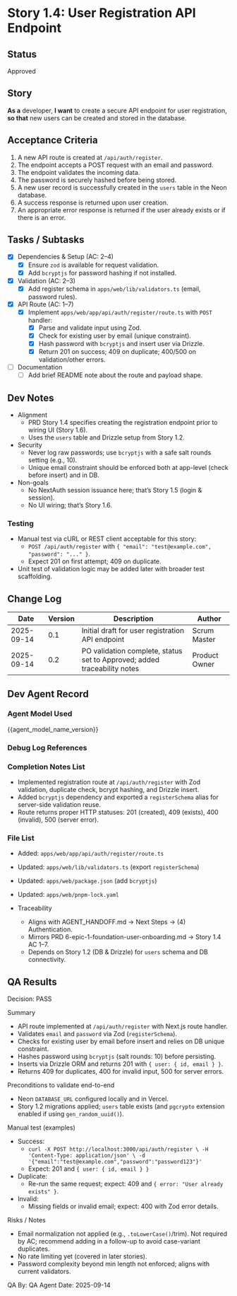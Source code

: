 # Story 1.4: User Registration API Endpoint

## Status
Approved

## Story
**As a** developer,
**I want** to create a secure API endpoint for user registration,
**so that** new users can be created and stored in the database.

## Acceptance Criteria
1. A new API route is created at `/api/auth/register`.
2. The endpoint accepts a POST request with an email and password.
3. The endpoint validates the incoming data.
4. The password is securely hashed before being stored.
5. A new user record is successfully created in the `users` table in the Neon database.
6. A success response is returned upon user creation.
7. An appropriate error response is returned if the user already exists or if there is an error.

## Tasks / Subtasks
- [x] Dependencies & Setup (AC: 2–4)
  - [x] Ensure `zod` is available for request validation.
  - [x] Add `bcryptjs` for password hashing if not installed.
- [x] Validation (AC: 2–3)
  - [x] Add register schema in `apps/web/lib/validators.ts` (email, password rules).
- [x] API Route (AC: 1–7)
  - [x] Implement `apps/web/app/api/auth/register/route.ts` with `POST` handler:
    - [x] Parse and validate input using Zod.
    - [x] Check for existing user by email (unique constraint).
    - [x] Hash password with `bcryptjs` and insert user via Drizzle.
    - [x] Return 201 on success; 409 on duplicate; 400/500 on validation/other errors.
- [ ] Documentation
  - [ ] Add brief README note about the route and payload shape.

## Dev Notes
- Alignment
  - PRD Story 1.4 specifies creating the registration endpoint prior to wiring UI (Story 1.6).
  - Uses the `users` table and Drizzle setup from Story 1.2.
- Security
  - Never log raw passwords; use `bcryptjs` with a safe salt rounds setting (e.g., 10).
  - Unique email constraint should be enforced both at app-level (check before insert) and in DB.
- Non-goals
  - No NextAuth session issuance here; that’s Story 1.5 (login & session).
  - No UI wiring; that’s Story 1.6.

### Testing
- Manual test via cURL or REST client acceptable for this story:
  - `POST /api/auth/register` with `{ "email": "test@example.com", "password": "..." }`.
  - Expect 201 on first attempt; 409 on duplicate.
- Unit test of validation logic may be added later with broader test scaffolding.

## Change Log
| Date | Version | Description | Author |
|---|---|---|---|
| 2025-09-14 | 0.1 | Initial draft for user registration API endpoint | Scrum Master |
| 2025-09-14 | 0.2 | PO validation complete, status set to Approved; added traceability notes | Product Owner |

## Dev Agent Record
### Agent Model Used
{{agent_model_name_version}}

### Debug Log References

### Completion Notes List

- Implemented registration route at `/api/auth/register` with Zod validation, duplicate check, bcrypt hashing, and Drizzle insert.
- Added `bcryptjs` dependency and exported a `registerSchema` alias for server-side validation reuse.
- Route returns proper HTTP statuses: 201 (created), 409 (exists), 400 (invalid), 500 (server error).

### File List

- Added: `apps/web/app/api/auth/register/route.ts`
- Updated: `apps/web/lib/validators.ts` (export `registerSchema`)
- Updated: `apps/web/package.json` (add `bcryptjs`)
- Updated: `apps/web/pnpm-lock.yaml`

- Traceability
  - Aligns with AGENT_HANDOFF.md → Next Steps → (4) Authentication.
  - Mirrors PRD 6-epic-1-foundation-user-onboarding.md → Story 1.4 AC 1–7.
  - Depends on Story 1.2 (DB & Drizzle) for `users` schema and DB connectivity.
## QA Results
Decision: PASS

Summary
- API route implemented at `/api/auth/register` with Next.js route handler.
- Validates `email` and `password` via Zod (`registerSchema`).
- Checks for existing user by email before insert and relies on DB unique constraint.
- Hashes password using `bcryptjs` (salt rounds: 10) before persisting.
- Inserts via Drizzle ORM and returns 201 with `{ user: { id, email } }`.
- Returns 409 for duplicates, 400 for invalid input, 500 for server errors.

Preconditions to validate end-to-end
- Neon `DATABASE_URL` configured locally and in Vercel.
- Story 1.2 migrations applied; `users` table exists (and `pgcrypto` extension enabled if using `gen_random_uuid()`).

Manual test (examples)
- Success:
  - `curl -X POST http://localhost:3000/api/auth/register \
     -H 'Content-Type: application/json' \
     -d '{"email":"test@example.com","password":"password123"}'`
  - Expect: 201 and `{ user: { id, email } }`
- Duplicate:
  - Re-run the same request; expect: 409 and `{ error: "User already exists" }`.
- Invalid:
  - Missing fields or invalid email; expect: 400 with Zod error details.

Risks / Notes
- Email normalization not applied (e.g., `.toLowerCase()`/trim). Not required by AC; recommend adding in a follow-up to avoid case-variant duplicates.
- No rate limiting yet (covered in later stories).
- Password complexity beyond min length not enforced; aligns with current validators.

QA By: QA Agent
Date: 2025-09-14
